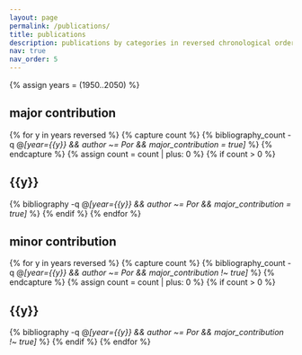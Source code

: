 ```yaml
---
layout: page
permalink: /publications/
title: publications
description: publications by categories in reversed chronological order.
nav: true
nav_order: 5
---
```


{% assign years = (1950..2050) %}

<div class="publications">

<h2>major contribution</h2>

{% for y in years reversed %}
  {% capture count %}
  {% bibliography_count -q @*[year={{y}} && author ~= Por && major_contribution = true]* %}
  {% endcapture %}
  {% assign count = count | plus: 0 %}
  {% if count > 0 %}
    <h2 class="year">{{y}}</h2>
  {% bibliography -q @*[year={{y}} && author ~= Por && major_contribution = true]* %}
  {% endif %}
{% endfor %}

<h2>minor contribution</h2>

{% for y in years reversed %}
  {% capture count %}
  {% bibliography_count -q @*[year={{y}} && author ~= Por && major_contribution !~ true]* %}
  {% endcapture %}
  {% assign count = count | plus: 0 %}
  {% if count > 0 %}
    <h2 class="year">{{y}}</h2>
  {% bibliography -q @*[year={{y}} && author ~= Por && major_contribution !~ true]* %}
  {% endif %}
{% endfor %}

</div>
